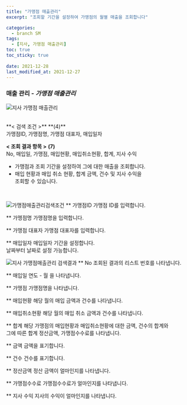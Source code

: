 ```yaml
---
title: "가맹점 매출관리"
excerpt: "조회할 기간을 설정하여 가맹점의 월별 매출을 조회합니다"

categories:
  - branch SM
tags:
  - [지사, 가맹점 매출관리]
toc: true
toc_sticky: true
 
date: 2021-12-28
last_modified_at: 2021-12-27
---
```

### 매출 관리 - *가맹점 매출관리*
![지사 가맹점 매출관리](https://user-images.githubusercontent.com/95394003/147455471-03885b38-b402-41e5-b7ad-b90bdd36f77b.jpeg)

 <br>
**< 검색 조건 >** **(4)**
<br>가맹점ID, 가맹점명, 가맹점 대표자, 매입일자

**< 조회 결과 항목 >** **(7)**
<br>No, 매입일, 가맹점, 매입현황, 매입취소현황, 합계, 지사 수익


- 가맹점과 조회 기간을 설정하여 그에 대한 매출을 조회합니다.
- 매입 현황과 매입 취소 현황, 합계 금액, 건수 및 지사 수익을<br>조회할 수 있습니다.


<br>

![가맹점매출관리검색조건](https://user-images.githubusercontent.com/95394003/146709812-e8c1daf9-2f4c-490c-b847-d3bb70c61bcf.jpeg)
** 가맹점ID
가맹점 ID를 입력합니다.

** 가멩점명
가맹점명을 입력합니다.

** 가맹점 대표자
가맹점 대표자를 입력합니다.

** 매입일자
매입일자 기간을 설정합니다.<br>날짜부터 날짜로 설정 가능합니다.
<br>

![지사 가맹점매출관리 검색결과](https://user-images.githubusercontent.com/95394003/147457350-cfbabed7-38fe-46e3-ad8a-63af65ed507b.jpeg)
** No
조회된 결과의 리스트 번호를 나타냅니다.

** 매입일
연도 - 월 을 나타냅니다.

** 가맹점
가맹점명을 나타냅니다.

** 매입현황
해당 월의 매입 금액과 건수를 나타냅니다.

** 매입취소현황
해당 월의 매입 취소 금액과 건수를 나타냅니다.

** 합계
해당 가맹점의 매입현황과 매입취소현황에 대한 금액, 건수의 합계와<br>그에 따른 합계 정산금액, 가맹점수수료를 나타냅니다.

** 금액
금액을 표기합니다.

** 건수
건수를 표기합니다.

** 정산금액
정산 금액이 얼마인지를 나타냅니다.

** 가맹점수수료
가맹점수수료가 얼마인지를 나타냅니다.

** 지사 수익
지사의 수익이 얼마인지를 나타냅니다.
